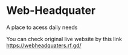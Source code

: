 # Web-Headquater
A place to acess daily needs

You can check original live website by this link https://webheadquaters.rf.gd/
